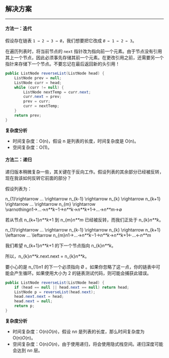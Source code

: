 ## 解决方案

------

#### 方法一：迭代

假设存在链表 `1 → 2 → 3 → Ø`，我们想要把它改成 `Ø ← 1 ← 2 ← 3`。

在遍历列表时，将当前节点的 `next` 指针改为指向前一个元素。由于节点没有引用其上一个节点，因此必须事先存储其前一个元素。在更改引用之前，还需要另一个指针来存储下一个节点。不要忘记在最后返回新的头引用！

```java
public ListNode reverseList(ListNode head) {
    ListNode prev = null;
    ListNode curr = head;
    while (curr != null) {
        ListNode nextTemp = curr.next;
        curr.next = prev;
        prev = curr;
        curr = nextTemp;
    }
    return prev;
}
```

**复杂度分析**

- 时间复杂度：O(n)，假设 n 是列表的长度，时间复杂度是 O(n)。
- 空间复杂度：O(1)。

#### 方法二：递归

递归版本稍微复杂一些，其关键在于反向工作。假设列表的其余部分已经被反转，现在我该如何反转它前面的部分？

假设列表为：

n_{1}\rightarrow ... \rightarrow n_{k-1} \rightarrow n_{k} \rightarrow n_{k+1} \rightarrow ... \rightarrow n_{m} \rightarrow \varnothing*n*1→...→*n**k*−1→*n**k*→*n**k*+1→...→*n**m*→∅

若从节点 n_{k+1}*n**k*+1 到 n_{m}*n**m* 已经被反转，而我们正处于 n_{k}*n**k*。

n_{1}\rightarrow ... \rightarrow n_{k-1} \rightarrow n_{k} \rightarrow n_{k+1} \leftarrow ... \leftarrow n_{m}*n*1→...→*n**k*−1→*n**k*→*n**k*+1←...←*n**m*

我们希望 n_{k+1}*n**k*+1 的下一个节点指向 n_{k}*n**k*。

所以，n_{k}*n**k*.next.next = n_{k}*n**k*。

要小心的是 n_{1}*n*1 的下一个必须指向 Ø 。如果你忽略了这一点，你的链表中可能会产生循环。如果使用大小为 2 的链表测试代码，则可能会捕获此错误。

```java
public ListNode reverseList(ListNode head) {
    if (head == null || head.next == null) return head;
    ListNode p = reverseList(head.next);
    head.next.next = head;
    head.next = null;
    return p;
}
```

**复杂度分析**

- 时间复杂度：O(n)*O*(*n*)，假设 n*n* 是列表的长度，那么时间复杂度为 O(n)*O*(*n*)。
- 空间复杂度：O(n)*O*(*n*)，由于使用递归，将会使用隐式栈空间。递归深度可能会达到 n*n* 层。